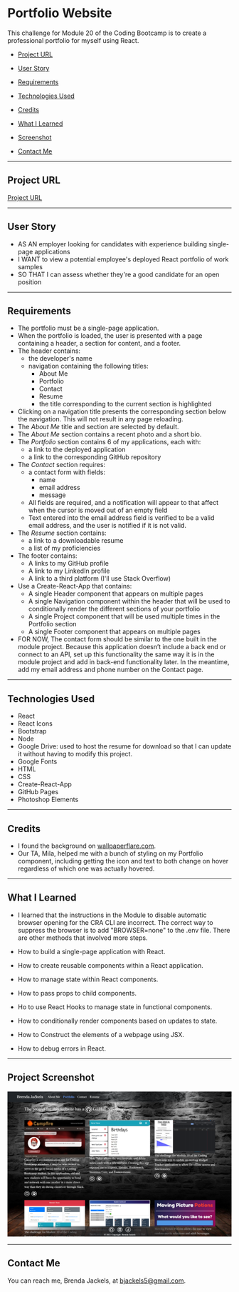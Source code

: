 # Portfolio Website
This challenge for Module 20 of the Coding Bootcamp is to create a professional portfolio for myself using React.

* [Project URL](#projectURL)

* [User Story](#userStory)

* [Requirements](#requirements)

* [Technologies Used](#techUsed)

* [Credits](#credits)

* [What I Learned](#whatILearned)

* [Screenshot](#webImage)

* [Contact Me](#contactMe)


---

<a id="projectURL"></a>
## Project URL
[Project URL](https://bjackels5.github.io/bjackels5-portfolio/)

---

<a id="userStory"></a>

## User Story

* AS AN employer looking for candidates with experience building single-page applications
* I WANT to view a potential employee's deployed React portfolio of work samples
* SO THAT I can assess whether they're a good candidate for an open position
--- 

<a id="requirements"></a>

## Requirements

* The portfolio must be a single-page application.
* When the portfolio is loaded, the user is presented with a page containing a header, a section for content, and a footer.
* The header contains:
    * the developer's name
    * navigation containing the following titles:
        * About Me
        * Portfolio
        * Contact
        * Resume
        * the title corresponding to the current section is highlighted
* Clicking on a navigation title presents the corresponding section below the navigation. This will not result in any page reloading.
* The *About Me* title and section are selected by default.
* The *About Me* section contains a recent photo and a short bio.
* The *Portfolio* section contains 6 of my applications, each with:
    * a link to the deployed application
    * a link to the corresponding GitHub repository
* The *Contact* section requires:
    * a contact form with fields:
        * name
        * email address
        * message
    * All fields are required, and a notification will appear to that affect when the cursor is moved out of an empty field
    * Text entered into the email address field is verified to be a valid email address, and the user is notified if it is not valid.
* The *Resume* section contains:
    * a link to a downloadable resume
    * a list of my proficiencies
* The footer contains:
    * A links to my GitHub profile
    * A link to my LinkedIn profile
    * A link to a third platform (I'll use Stack Overflow)
* Use a Create-React-App that contains:
    * A single Header component that appears on multiple pages
    * A single Navigation component within the header that will be used to conditionally render the different sections of your portfolio
    * A single Project component that will be used multiple times in the Portfolio section
    * A single Footer component that appears on multiple pages
* FOR NOW, The contact form should be similar to the one built in the module project. Because this application doesn’t include a back end or connect to an API, set up this functionality the same way it is in the module project and add in back-end functionality later. In the meantime, add my email address and phone number on the Contact page.
    
---

<a id="techUsed"></a>

## Technologies Used

* React
* React Icons
* Bootstrap
* Node
* Google Drive: used to host the resume for download so that I can update it without having to modify this project.
* Google Fonts
* HTML
* CSS
* Create-React-App
* GitHub Pages
* Photoshop Elements


---

<a id="credits"></a>

## Credits

* I found the background on 
[wallpaperflare.com](https://www.wallpaperflare.com/wall-of-rocks-grey-brick-wall-artistic-urban-wall-building-feature-wallpaper-poyok).
* Our TA, Mila, helped me with a bunch of styling on my Portfolio component, including getting the icon and text to both change on hover regardless of which one was actually hovered.

--- 

<a id="whatILearned"></a>
## What I Learned

* I learned that the instructions in the Module to disable automatic browser opening for the CRA CLI are incorrect. The correct way to suppress the browser is to add "BROWSER=none" to the .env file. There are other methods that involved more steps.

* How to build a single-page application with React.
* How to create reusable components within a React application.
* How to manage state within React components.
* How to pass props to child components.
* Ho to use React Hooks to manage state in functional components.
* How to conditionally render components based on updates to state.
* How to Construct the elements of a webpage using JSX.
* How to debug errors in React.

---

<a id="webImage"></a>

## Project Screenshot

![Portfolio](./src/assets/images/Brenda-Jackels-portfolio-screenshot.png)

---

<a id="contactMe"></a>
## Contact Me
You can reach me, Brenda Jackels, at bjackels5@gmail.com.

